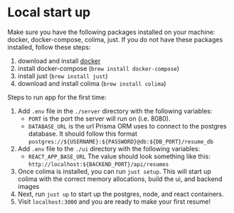 # Local start up

Make sure you have the following packages installed on your machine: docker, docker-compose, colima, just. If you do not have these packages installed, follow these steps:

1. download and install [docker](https://docs.docker.com/engine/install/)
2. install docker-compose (`brew install docker-compose`)
3. install just (`brew install just`)
4. download and install colima (`brew install colima`)

Steps to run app for the first time:

1. Add `.env` file in the `./server` directory with the following variables:
   - `PORT` is the port the server will run on (i.e. 8080).
   - `DATABASE_URL` is the url Prisma ORM uses to connect to the postgres database. It should follow this format `postgres://${USERNAME}:${PASSWORD}@db:${DB_PORT}/resume_db`
2. Add `.env` file to the `./ui` directory with the following variables:
   - `REACT_APP_BASE_URL` The value should look something like this: `http://localhost:${BACKEND_PORT}/api/resumes`
3. Once colima is installed, you can run `just setup`. This will start up colima with the correct memory allocations, build the ui, and backend images
4. Next, run `just up` to start up the postgres, node, and react containers.
5. Visit `localhost:3000` and you are ready to make your first resume!
